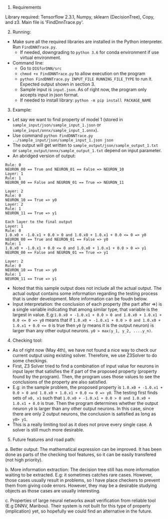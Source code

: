 1. Requirements

Library required: Tensorflow 2.3.1, Numpy, sklearn (DecisionTree), Copy, and z3.
Main file is 'FindDnnTrace.py'.

2. Running:
- Make sure all the required libraries are installed in the Python interpreter. Run `FindDNNTrace.py`.
    + If needed, downgrading to `python 3.6` for conda environment if use virtual environment.  
-   Command line: 
    + Go to `DIGforDNN/src`
    + `chmod +x FindDNNTrace.py` to allow execution on the program
    + `python FindDNNTrace.py INPUT_FILE RUNNING_FILE_TYPE` to run it. Expected output shown in section 3.
    + Sample input is `input.json`. As of right now, the program only accepts input in json format. 
    + If needed to install library: `python -m pip install PACKAGE_NAME`

3. Example:
- Let say we want to find property of model 1 (stored in `sample_input/json/sample_input_1.json` or `sample_input/onnx/sample_input_1.onnx`).
- Use command `python FindDNNTrace.py ../sample_input/json/sample_input_1.json json`
- The output will get written to `sample_output/json/sample_output_1.txt` or `sample_output/onnx/sample_output_1.txt` depend on input parameter.
- An abridged version of output:
```Layer: 1
Rule: 0
NEURON_00 == True and NEURON_01 == False => NEURON_10
Layer: 1
Rule: 1
NEURON_00 == False and NEURON_01 == True => NEURON_11

Layer: 2
Rule: 0
NEURON_10 == True => y0
Layer: 2
Rule: 1
NEURON_11 == True => y1

Each layer to the final output
Layer: 1
Rule: 0
1.0.x0 + -1.0.x1 + 0.0 > 0 and 1.0.x0 + 1.0.x1 + 0.0 <= 0 => y0
NEURON_00 == True and NEURON_01 == False => y0
Rule: 1
1.0.x0 + -1.0.x1 + 0.0 <= 0 and 1.0.x0 + 1.0.x1 + 0.0 > 0 => y1
NEURON_00 == False and NEURON_01 == True => y1

Layer: 2
Rule: 0
NEURON_10 == True => y0
Rule: 1
NEURON_11 == True => y1

```

- Noted that this sample output does not include all the actual output. The actual output contains some information regarding the testing process that is under development. More information can be foudn below.
- Input interpretation: the conclusion of each property (the part after =>) is a single variable indicating that among similar type, that variable is the largest in value. E.g:`1.0.x0 + -1.0.x1 + 0.0 > 0 and 1.0.x0 + 1.0.x1 + 0.0 <= 0 => y0` means that if `1.0.x0 + -1.0.x1 + 0.0 > 0 and 1.0.x0 + 1.0.x1 + 0.0 <= 0` is true then `y0` (y means it is the output neuron) is larger than any other output neurons. `y0 > max(y_1, y_2, ....y_n)`.
4. Checking tool:
- As of right now (May 4th), we have not found a nice way to check our current output using existing solver. Therefore, we use Z3Solver to do some checkings.
- First, Z3 Solver tried to find a combination of input value for neurons in input layer that satisfies the if part of the proposed property (property found by the program). Then, the program uses those values to see the conclusions of the property are also satisfied.
- E.g: in the sample problem, the proposed property is `1.0.x0 + -1.0.x1 + 0.0 > 0 and 1.0.x0 + 1.0.x1 + 0.0 <= 0 => y0`. The testing first finds sets of `x0, x1` such that `1.0.x0 + -1.0.x1 + 0.0 > 0 and 1.0.x0 + 1.0.x1 + 0.0` is true. Then the program determines whether the output neuron `y0` is larger than any other output neurons. In this case, since there are only 2 output neurons, the conclusion is satisfied as long as `y0> y1`. 
- This is a really limiting tool as it does not prove every single case. A solver is still much more desirable.

5. Future features and road path:

a. Better output: The mathematical expression can be improved. It has been done as parts of the checking tool features, so it can be easily transfered (not high priority).

b. More information extraction: The decision tree still has more information waiting to be extracted. E.g: it sometimes catches rare cases. However, those cases usually result in problems, so I have place checkers to prevent them from giving code errors. However, they may be a desirable studying objects as those cases are usually interesting. 

c. Properties of large neural networks await verification from reliable tool (E.g DNNV, Maribou). Their system is not built for this type of property (implication) yet, so hopefully we could find an alternative in the future. 


